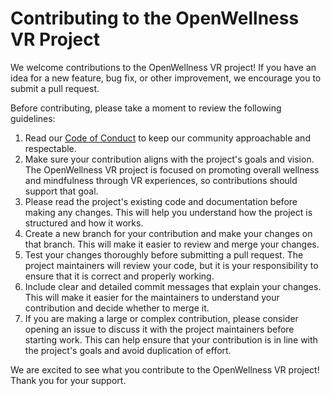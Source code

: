# Contributing to the OpenWellness VR Project

We welcome contributions to the OpenWellness VR project! If you have an idea for a new feature, bug fix, or other improvement, we encourage you to submit a pull request.

Before contributing, please take a moment to review the following guidelines:

1. Read our [Code of Conduct](https://github.com/CogXRLabs/OpenWellness-VR/blob/main/CODE_OF_CONDUCT.md) to keep our community approachable and respectable.
2. Make sure your contribution aligns with the project's goals and vision. The OpenWellness VR project is focused on promoting overall wellness and mindfulness through VR experiences, so contributions should support that goal.
3. Please read the project's existing code and documentation before making any changes. This will help you understand how the project is structured and how it works.
4. Create a new branch for your contribution and make your changes on that branch. This will make it easier to review and merge your changes.
5. Test your changes thoroughly before submitting a pull request. The project maintainers will review your code, but it is your responsibility to ensure that it is correct and properly working.
6. Include clear and detailed commit messages that explain your changes. This will make it easier for the maintainers to understand your contribution and decide whether to merge it.
7. If you are making a large or complex contribution, please consider opening an issue to discuss it with the project maintainers before starting work. This can help ensure that your contribution is in line with the project's goals and avoid duplication of effort.

We are excited to see what you contribute to the OpenWellness VR project! Thank you for your support.
